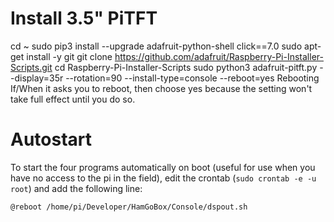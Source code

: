 # Install 3.5" PiTFT
cd ~
sudo pip3 install --upgrade adafruit-python-shell click==7.0
sudo apt-get install -y git
git clone https://github.com/adafruit/Raspberry-Pi-Installer-Scripts.git
cd Raspberry-Pi-Installer-Scripts
sudo python3 adafruit-pitft.py --display=35r --rotation=90 --install-type=console --reboot=yes
Rebooting
If/When it asks you to reboot, then choose yes because the setting won't take full effect until you do so.

# Autostart
To start the four programs automatically on boot (useful for use when you have no access to the pi in the field), edit the crontab (`sudo crontab -e -u root`) and add the following line:

```
@reboot /home/pi/Developer/HamGoBox/Console/dspout.sh
```
